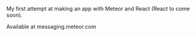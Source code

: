 My first attempt at making an app with Meteor and React (React to come soon).

Available at messaging.meteor.com
